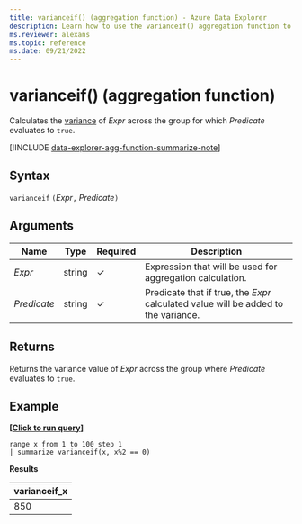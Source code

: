 ```yaml
---
title: varianceif() (aggregation function) - Azure Data Explorer
description: Learn how to use the varianceif() aggregation function to calculate the variance in an expression if the a condition is TRUE in Azure Data Explorer.
ms.reviewer: alexans
ms.topic: reference
ms.date: 09/21/2022
---
```

# varianceif() (aggregation function)

Calculates the [variance](variance-aggfunction.md) of *Expr* across the group for which *Predicate* evaluates to `true`.

[!INCLUDE [data-explorer-agg-function-summarize-note](../../includes/data-explorer-agg-function-summarize-note.md)]

## Syntax

`varianceif` `(`*Expr*`,` *Predicate*`)`

## Arguments

| Name | Type | Required | Description |
|--|--|--|--|
|*Expr* | string | &check; | Expression that will be used for aggregation calculation.|
|*Predicate*| string | &check; | Predicate that if true, the *Expr* calculated value will be added to the variance.

## Returns

Returns the variance value of *Expr* across the group where *Predicate* evaluates to `true`.

## Example

**\[**[**Click to run query**](https://dataexplorer.azure.com/clusters/help/databases/Samples?query=H4sIAAAAAAAAAytKzEtPVahQSCvKz1UwVCjJVzA0MFAoLkktUDDkqlEoLs3NTSzKrEpVKANSiXnJqZlpGhU6ChWqRgq2tgoGmgA5lfgVQAAAAA==)**\]**

```kusto
range x from 1 to 100 step 1
| summarize varianceif(x, x%2 == 0)
```

**Results**

|varianceif_x|
|---|
|850|
